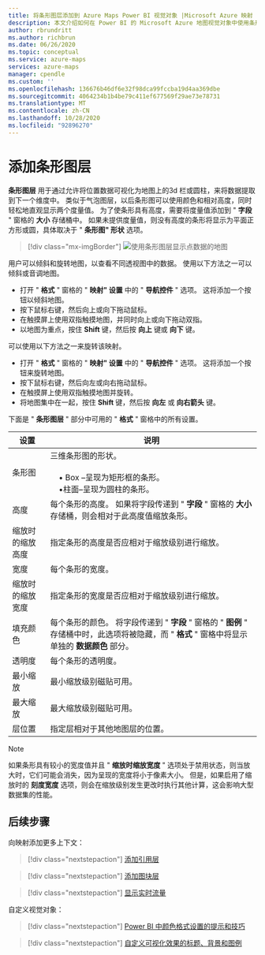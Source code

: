 ```yaml
---
title: 将条形图层添加到 Azure Maps Power BI 视觉对象 |Microsoft Azure 映射
description: 本文介绍如何在 Power BI 的 Microsoft Azure 地图视觉对象中使用条形图层。
author: rbrundritt
ms.author: richbrun
ms.date: 06/26/2020
ms.topic: conceptual
ms.service: azure-maps
services: azure-maps
manager: cpendle
ms.custom: ''
ms.openlocfilehash: 136676b46df6e32f98dca99fccba19d4aa369dbe
ms.sourcegitcommit: 4064234b1b4be79c411ef677569f29ae73e78731
ms.translationtype: MT
ms.contentlocale: zh-CN
ms.lasthandoff: 10/28/2020
ms.locfileid: "92896270"
---
```

# <a name="add-a-bar-chart-layer"></a>添加条形图层

**条形图层** 用于通过允许将位置数据可视化为地图上的3d 栏或圆柱，来将数据提取到下一个维度中。 类似于气泡图层，以后条形图可以使用颜色和相对高度，同时轻松地直观显示两个度量值。 为了使条形具有高度，需要将度量值添加到 " **字段** " 窗格的 **大小** 存储桶中。 如果未提供度量值，则没有高度的条形将显示为平面正方形或圆，具体取决于 " **条形图" 形状** 选项。

> [!div class="mx-imgBorder"]
> ![使用条形图层显示点数据的地图](media/power-bi-visual/bar-chart-layer-styled.png)

用户可以倾斜和旋转地图，以查看不同透视图中的数据。 使用以下方法之一可以倾斜或音调地图。

-   打开 " **格式** " 窗格的 " **映射" 设置** 中的 " **导航控件** " 选项。 这将添加一个按钮以倾斜地图。
-   按下鼠标右键，然后向上或向下拖动鼠标。
-   在触摸屏上使用双指触摸地图，并同时向上或向下拖动双指。
-   以地图为重点，按住 **Shift** 键，然后按 **向上** 键或 **向下** 键。

可以使用以下方法之一来旋转该映射。

-   打开 " **格式** " 窗格的 " **映射" 设置** 中的 " **导航控件** " 选项。 这将添加一个按钮来旋转地图。
-   按下鼠标右键，然后向左或向右拖动鼠标。
-   在触摸屏上使用双指触摸地图并旋转。
-   将地图集中在一起，按住 **Shift** 键，然后按 **向左** 或 **向右箭头** 键。

下面是 " **条形图层** " 部分中可用的 " **格式** " 窗格中的所有设置。

| 设置              | 说明      |
|----------------------|------------------|
| 条形图            | 三维条形图的形状。<br/><br/>&nbsp;&nbsp;&nbsp;&nbsp;• Box –呈现为矩形框的条形。<br/>&nbsp;&nbsp;&nbsp;&nbsp;•柱面–呈现为圆柱的条形。 |
| 高度               | 每个条形的高度。 如果将字段传递到 " **字段** " 窗格的 **大小** 存储桶，则会相对于此高度值缩放条形。 |
| 缩放时的缩放高度 | 指定条形的高度是否应相对于缩放级别进行缩放。 |
| 宽度                | 每个条形的宽度。  |
| 缩放时的缩放宽度  | 指定条形的宽度是否应相对于缩放级别进行缩放。  |
| 填充颜色           | 每个条形的颜色。 将字段传递到 " **字段** " 窗格的 " **图例** " 存储桶中时，此选项将被隐藏，而 " **格式** " 窗格中将显示单独的 **数据颜色** 部分。 |
| 透明度         | 每个条形的透明度。 |
| 最小缩放             | 最小缩放级别磁贴可用。 |
| 最大缩放             | 最大缩放级别磁贴可用。 |
| 层位置       | 指定层相对于其他地图层的位置。 |

> [!NOTE]
> 如果条形具有较小的宽度值并且 " **缩放时缩放宽度** " 选项处于禁用状态，则当放大时，它们可能会消失，因为呈现的宽度将小于像素大小。 但是，如果启用了缩放时的 **刻度宽度** 选项，则会在缩放级别发生更改时执行其他计算，这会影响大型数据集的性能。

## <a name="next-steps"></a>后续步骤

向映射添加更多上下文：

> [!div class="nextstepaction"]
> [添加引用层](power-bi-visual-add-reference-layer.md)

> [!div class="nextstepaction"]
> [添加图块层](power-bi-visual-add-tile-layer.md)

> [!div class="nextstepaction"]
> [显示实时流量](power-bi-visual-show-real-time-traffic.md)

自定义视觉对象：

> [!div class="nextstepaction"]
> [Power BI 中颜色格式设置的提示和技巧](/power-bi/visuals/service-tips-and-tricks-for-color-formatting)

> [!div class="nextstepaction"]
> [自定义可视化效果的标题、背景和图例](/power-bi/visuals/power-bi-visualization-customize-title-background-and-legend)